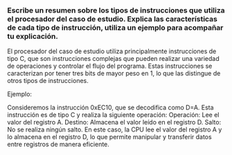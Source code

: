 ### Escribe un resumen sobre los tipos de instrucciones que utiliza el procesador del caso de estudio. Explica las características de cada tipo de instrucción, utiliza un ejemplo para acompañar tu explicación.

El procesador del caso de estudio utiliza principalmente instrucciones de tipo C, que son instrucciones complejas que pueden realizar una variedad de operaciones y controlar el flujo del programa. Estas instrucciones se caracterizan por tener tres bits de mayor peso en 1, lo que las distingue de otros tipos de instrucciones.  

Ejemplo:  

Consideremos la instrucción 0xEC10, que se decodifica como D=A. Esta instrucción es de tipo C y realiza la siguiente operación:
Operación: Lee el valor del registro A.
Destino: Almacena el valor leído en el registro D.
Salto: No se realiza ningún salto.
En este caso, la CPU lee el valor del registro A y lo almacena en el registro D, lo que permite manipular y transferir datos entre registros de manera eficiente.